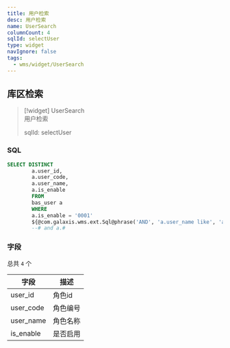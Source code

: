 ```yaml
---
title: 用户检索
desc: 用户检索
name: UserSearch
columnCount: 4
sqlId: selectUser
type: widget
navIgnore: false
tags:
  - wms/widget/UserSearch
---
```


## 库区检索
>[!widget] UserSearch  
> 用户检索  
> 
> sqlId: selectUser
  
### SQL
```sql
SELECT DISTINCT
        a.user_id,
        a.user_code,
        a.user_name,
        a.is_enable
        FROM
        bas_user a
        WHERE
        a.is_enable = '0001'
        ${@com.galaxis.wms.ext.Sql@phrase('AND', 'a.user_name like', 'a.user_code like')}
        --# and a.#
```

### 字段
总共 `4` 个

| 字段  | 描述  |
| --- | --- |
| user_id | 角色id |
| user_code | 角色编号 |
| user_name | 角色名称 |
| is_enable | 是否启用 |

